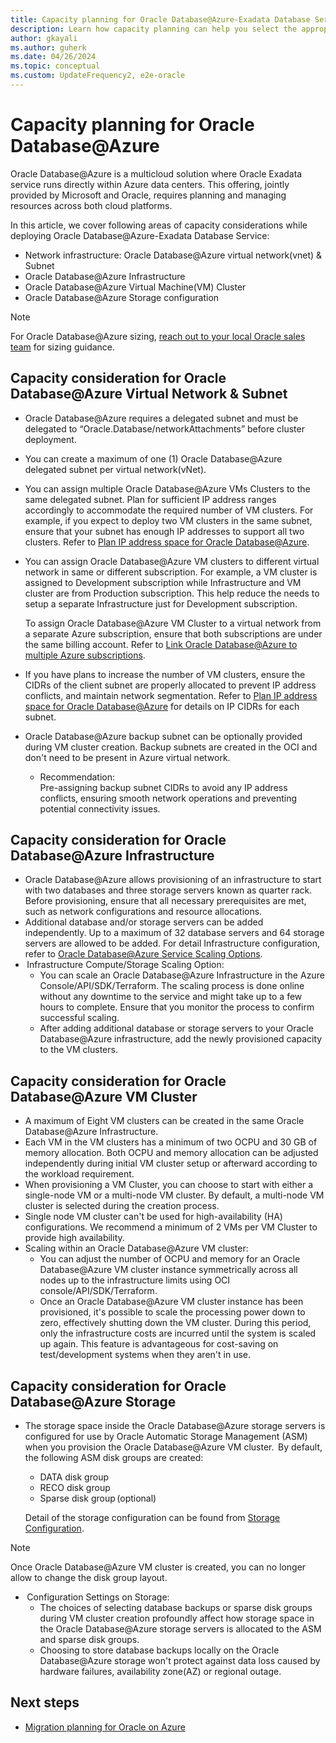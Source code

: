 ```yaml
---
title: Capacity planning for Oracle Database@Azure-Exadata Database Service
description: Learn how capacity planning can help you select the appropriate infrastructure for Oracle workloads on Azure Oracle Database@Azure.
author: gkayali
ms.author: guherk
ms.date: 04/26/2024
ms.topic: conceptual
ms.custom: UpdateFrequency2, e2e-oracle
---
```


# Capacity planning for Oracle Database@Azure 
Oracle Database@Azure is a multicloud solution where Oracle Exadata service runs directly within Azure data centers. This offering, jointly provided by Microsoft and Oracle, requires planning and managing resources across both cloud platforms. 

In this article, we cover following areas of capacity considerations while deploying Oracle Database@Azure-Exadata Database Service:  
* Network infrastructure: Oracle Database@Azure virtual network(vnet) & Subnet 
* Oracle Database@Azure Infrastructure  
* Oracle Database@Azure Virtual Machine(VM) Cluster  
* Oracle Database@Azure Storage configuration  

> [!NOTE]
> For Oracle Database@Azure sizing, [reach out to your local Oracle sales team](https://www.oracle.com/cloud/azure/oracle-database-at-azure/) for sizing guidance.


## Capacity consideration for Oracle Database@Azure Virtual Network & Subnet
- Oracle Database@Azure requires a delegated subnet and must be delegated to “Oracle.Database/networkAttachments” before​ cluster deployment. 
- You can create a maximum of one (1) Oracle Database@Azure delegated subnet per virtual network(vNet).   
- You can assign multiple Oracle Database@Azure VMs Clusters to the same delegated subnet. Plan for sufficient IP address ranges accordingly to accommodate the required number of VM clusters. For example, if you expect to deploy two VM clusters in the same subnet, ensure that your subnet has enough IP addresses to support all two clusters. Refer to [Plan IP address space for Oracle Database@Azure](https://learn.microsoft.com/azure/oracle/oracle-db/oracle-database-plan-ip). 
- You can assign Oracle Database@Azure VM clusters to different virtual network in same or different subscription. For example, a VM cluster is assigned to Development subscription while Infrastructure and VM cluster are from Production subscription.  This help reduce the needs to setup a separate Infrastructure just for Development subscription.

    To assign Oracle Database@Azure VM Cluster to a virtual network from a separate Azure subscription, ensure that both subscriptions are under the same billing account. Refer to [Link Oracle Database@Azure to multiple Azure subscriptions](https://learn.microsoft.com/azure/oracle/oracle-db/link-oracle-database-multiple-subscription). 
- If you have plans to increase the number of VM clusters, ensure the CIDRs of the client subnet are properly allocated to prevent IP address conflicts, and maintain network segmentation. Refer to [Plan IP address space for Oracle Database@Azure](https://learn.microsoft.com/azure/oracle/oracle-db/oracle-database-plan-ip) for details on IP CIDRs for each subnet.  
- Oracle Database@Azure backup subnet can be optionally provided during VM cluster creation. Backup subnets are created in the OCI and don't need to be present in Azure virtual network.  
    - Recommendation:  
    Pre-assigning backup subnet CIDRs to avoid any IP address conflicts, ensuring smooth network operations and preventing potential connectivity issues. 


## Capacity consideration for Oracle Database@Azure Infrastructure

- Oracle Database@Azure allows provisioning of an infrastructure to start with two databases and three storage servers known as quarter rack. Before provisioning, ensure that all necessary prerequisites are met, such as network configurations and resource allocations.  
- Additional database and/or storage servers can be added independently. Up to a maximum of 32 database servers and 64 storage servers are allowed to be added. For detail Infrastructure configuration, refer to [Oracle Database@Azure Service Scaling Options](https://docs.oracle.com/en-us/iaas/exadatacloud/doc/exa-service-desc.html#ECSCM-GUID-EC1A62C6-DDA1-4F39-B28C-E5091A205DD3). 
-  Infrastructure Compute/Storage Scaling Option:  
    - You can scale an Oracle Database@Azure Infrastructure in the Azure Console/API/SDK/Terraform. The scaling process is done online without any downtime to the service and might take up to a few hours to complete. Ensure that you monitor the process to confirm successful scaling. 
    - After adding additional database or storage servers to your Oracle Database@Azure infrastructure, add the newly provisioned capacity to the VM clusters.  


## Capacity consideration for Oracle Database@Azure VM Cluster
- A maximum of Eight VM clusters can be created in the same Oracle Database@Azure Infrastructure.    
- Each VM in the VM clusters has a minimum of two OCPU and 30 GB of memory allocation.  Both OCPU and memory allocation can be adjusted independently during initial VM cluster setup or afterward according to the workload requirement. 
- When provisioning a VM Cluster, you can choose to start with either a single-node VM or a multi-node VM cluster. By default, a multi-node VM cluster is selected during the creation process.
- Single node VM cluster can't be used for high-availability (HA) configurations. We recommend a minimum of 2 VMs per VM Cluster to provide high availability. 
- Scaling within an Oracle Database@Azure VM cluster:  
    - You can adjust the number of OCPU and memory for an Oracle Database@Azure VM cluster instance symmetrically across all nodes up to the infrastructure limits using OCI console/API/SDK/Terraform. 
    - Once an Oracle Database@Azure VM cluster instance has been provisioned, it's possible to scale the processing power down to zero, effectively shutting down the VM cluster. During this period, only the infrastructure costs are incurred until the system is scaled up again. This feature is advantageous for cost-saving on test/development systems when they aren't in use. 


## Capacity consideration for Oracle Database@Azure Storage
- The storage space inside the Oracle Database@Azure storage servers is configured for use by Oracle Automatic Storage Management (ASM) when you provision the Oracle Database@Azure VM cluster.   By default, the following ASM disk groups are created:  
    - DATA disk group 
    - RECO disk group
    - Sparse disk group (optional) 

    Detail of the storage configuration can be found from [Storage Configuration](https://docs.oracle.com/en-us/iaas/exadatacloud/doc/ecs-storage-config.html). 

> [!NOTE]
> Once Oracle Database@Azure VM cluster is created, you can no longer allow to change the disk group layout. 

-  Configuration Settings on Storage: 
    - The choices of selecting database backups or sparse disk groups during VM cluster creation profoundly affect how storage space in the Oracle Database@Azure storage servers is allocated to the ASM and sparse disk groups.
    - Choosing to store database backups locally on the Oracle Database@Azure storage won't protect against data loss caused by hardware failures, availability zone(AZ) or regional outage.


## Next steps

- [Migration planning for Oracle on Azure](./oracle-migration-planning.md)
